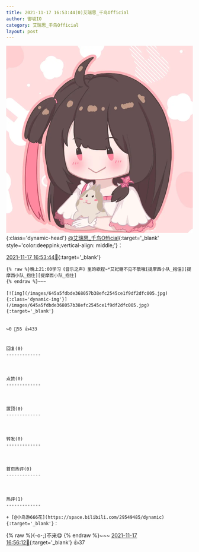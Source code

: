 ```yaml
---
title: 2021-11-17 16:53:44(0)艾瑞思_千鸟Official
author: 御坂IO
category: 艾瑞思_千鸟Official
layout: post
---
```


![img](/images/7e08840c56f251de28bdf766b647bd5fe9a5d50a.jpg){:class='dynamic-head'}
[@艾瑞思_千鸟Official](https://space.bilibili.com/1090010845/dynamic){:target='_blank' style='color:deeppink;vertical-align: middle;'}：

[2021-11-17 16:53:44🔗](https://t.bilibili.com/593997516097191065){:target='_blank'}

~~~
{% raw %}晚上21:00学习《音乐之声》里的歌捏~*艾妃糖不见不散哦[提摩西小队_抱住][提摩西小队_抱住][提摩西小队_抱住]
{% endraw %}~~~

[![img](/images/645a5fdbde368057b38efc2545ce1f9df2dfc005.jpg){:class='dynamic-img'}](/images/645a5fdbde368057b38efc2545ce1f9df2dfc005.jpg){:target='_blank'}


↪️0 💬55 👍433


回复(0)
-------------



点赞(0)
-------------



置顶(0)
-------------



转发(0)
-------------



首页热评(0)
-------------



热评(1)
-------------

+ [@小鸟游666花](https://space.bilibili.com/29549485/dynamic){:target='_blank'}：
~~~
{% raw %}(･o･;)不来😋
{% endraw %}~~~
[2021-11-17 16:56:12🔗](https://t.bilibili.com/593997516097191065#reply5781384820){:target='_blank'} 👍37


